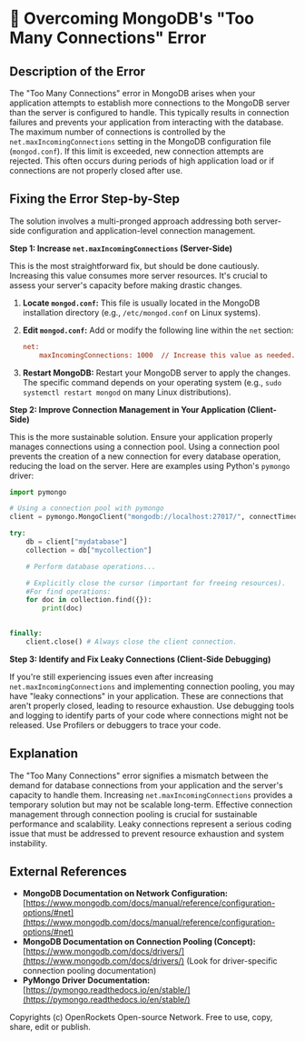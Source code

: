 # 🐞 Overcoming MongoDB's "Too Many Connections" Error


## Description of the Error

The "Too Many Connections" error in MongoDB arises when your application attempts to establish more connections to the MongoDB server than the server is configured to handle. This typically results in connection failures and prevents your application from interacting with the database.  The maximum number of connections is controlled by the `net.maxIncomingConnections` setting in the MongoDB configuration file (`mongod.conf`).  If this limit is exceeded, new connection attempts are rejected.  This often occurs during periods of high application load or if connections are not properly closed after use.

## Fixing the Error Step-by-Step

The solution involves a multi-pronged approach addressing both server-side configuration and application-level connection management.

**Step 1: Increase `net.maxIncomingConnections` (Server-Side)**

This is the most straightforward fix, but should be done cautiously. Increasing this value consumes more server resources.  It's crucial to assess your server's capacity before making drastic changes.

1. **Locate `mongod.conf`:** This file is usually located in the MongoDB installation directory (e.g., `/etc/mongod.conf` on Linux systems).

2. **Edit `mongod.conf`:**  Add or modify the following line within the `net` section:

   ```ini
   net:
       maxIncomingConnections: 1000  // Increase this value as needed. Start conservatively.
   ```

3. **Restart MongoDB:**  Restart your MongoDB server to apply the changes.  The specific command depends on your operating system (e.g., `sudo systemctl restart mongod` on many Linux distributions).


**Step 2: Improve Connection Management in Your Application (Client-Side)**

This is the more sustainable solution.  Ensure your application properly manages connections using a connection pool.  Using a connection pool prevents the creation of a new connection for every database operation, reducing the load on the server.  Here are examples using Python's `pymongo` driver:


```python
import pymongo

# Using a connection pool with pymongo
client = pymongo.MongoClient("mongodb://localhost:27017/", connectTimeoutMS=30000, socketTimeoutMS=None, serverSelectionTimeoutMS=30000, maxPoolSize=100) #Example with maxPoolSize

try:
    db = client["mydatabase"]
    collection = db["mycollection"]

    # Perform database operations...

    # Explicitly close the cursor (important for freeing resources).
    #For find operations:
    for doc in collection.find({}):
        print(doc) 
    

finally:
    client.close() # Always close the client connection.
```


**Step 3: Identify and Fix Leaky Connections (Client-Side Debugging)**

If you're still experiencing issues even after increasing `net.maxIncomingConnections` and implementing connection pooling, you may have "leaky connections" in your application.  These are connections that aren't properly closed, leading to resource exhaustion.  Use debugging tools and logging to identify parts of your code where connections might not be released. Use Profilers or debuggers to trace your code.


## Explanation

The "Too Many Connections" error signifies a mismatch between the demand for database connections from your application and the server's capacity to handle them. Increasing `net.maxIncomingConnections` provides a temporary solution but may not be scalable long-term.  Effective connection management through connection pooling is crucial for sustainable performance and scalability.  Leaky connections represent a serious coding issue that must be addressed to prevent resource exhaustion and system instability.


## External References

* **MongoDB Documentation on Network Configuration:** [https://www.mongodb.com/docs/manual/reference/configuration-options/#net](https://www.mongodb.com/docs/manual/reference/configuration-options/#net)
* **MongoDB Documentation on Connection Pooling (Concept):** [https://www.mongodb.com/docs/drivers/](https://www.mongodb.com/docs/drivers/) (Look for driver-specific connection pooling documentation)
* **PyMongo Driver Documentation:** [https://pymongo.readthedocs.io/en/stable/](https://pymongo.readthedocs.io/en/stable/)


Copyrights (c) OpenRockets Open-source Network. Free to use, copy, share, edit or publish.

